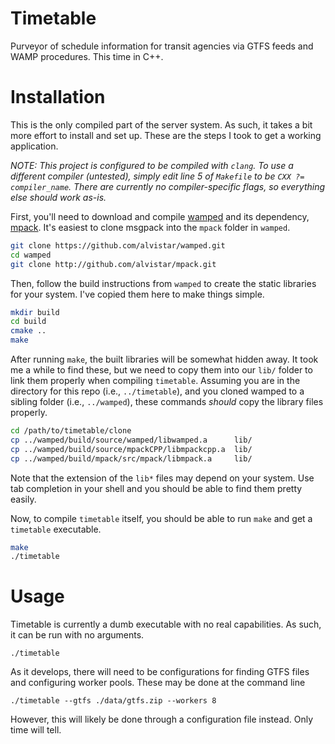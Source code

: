 # Timetable

Purveyor of schedule information for transit agencies via GTFS feeds and WAMP procedures. This time in C++.


# Installation

This is the only compiled part of the server system. As such, it takes a bit more effort to install and set up. These are the steps I took to get a working application.

*NOTE: This project is configured to be compiled with `clang`. To use a different compiler (untested), simply edit line 5 of `Makefile` to be `CXX ?= compiler_name`. There are currently no compiler-specific flags, so everything else should work as-is.*

First, you'll need to download and compile [wamped](https://github.com/alvistar/wamped) and its dependency, [mpack](https://github.com/alvistar/mpack). It's easiest to clone msgpack into the `mpack` folder in `wamped`.

```bash
git clone https://github.com/alvistar/wamped.git
cd wamped
git clone http://github.com/alvistar/mpack.git
```

Then, follow the build instructions from `wamped` to create the static libraries for your system. I've copied them here to make things simple.

```bash
mkdir build
cd build
cmake ..
make
```

After running `make`, the built libraries will be somewhat hidden away. It took me a while to find these, but we need to copy them into our `lib/` folder to link them properly when compiling `timetable`. Assuming you are in the directory for this repo (i.e., `../timetable`), and you cloned wamped to a sibling folder (i.e., `../wamped`), these commands *should* copy the library files properly.

```bash
cd /path/to/timetable/clone
cp ../wamped/build/source/wamped/libwamped.a      lib/
cp ../wamped/build/source/mpackCPP/libmpackcpp.a  lib/
cp ../wamped/build/mpack/src/mpack/libmpack.a     lib/
```

Note that the extension of the `lib*` files may depend on your system. Use tab completion in your shell and you should be able to find them pretty easily.

Now, to compile `timetable` itself, you should be able to run `make` and get a `timetable` executable.

```bash
make
./timetable
```


# Usage

Timetable is currently a dumb executable with no real capabilities. As such, it can be run with no arguments.

```
./timetable
```

As it develops, there will need to be configurations for finding GTFS files and configuring worker pools. These may be done at the command line

```
./timetable --gtfs ./data/gtfs.zip --workers 8
```

However, this will likely be done through a configuration file instead. Only time will tell.
